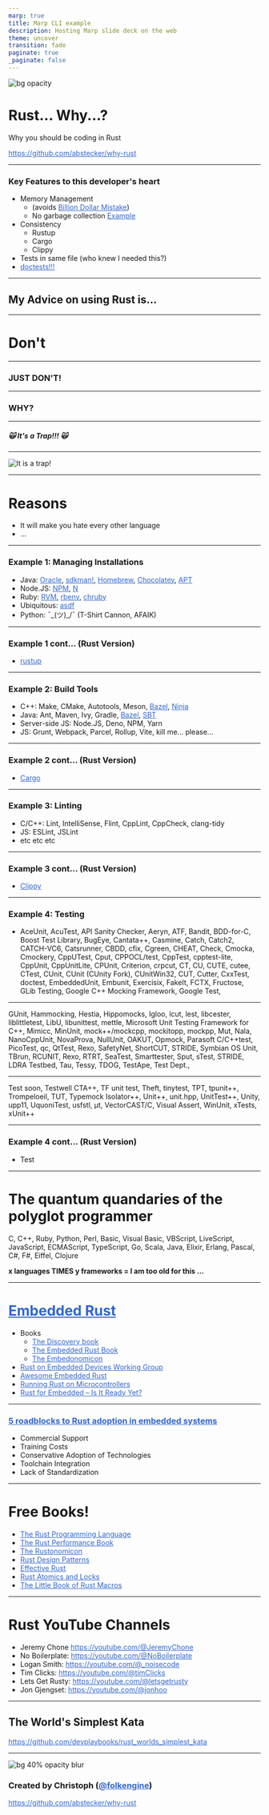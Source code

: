 ```yaml
---
marp: true
title: Marp CLI example
description: Hosting Marp slide deck on the web
theme: uncover
transition: fade
paginate: true
_paginate: false
---
```


![bg opacity](./assets/gradient.jpg)

# <!--fit--> Rust... Why...?

Why you should be coding in Rust

https://github.com/abstecker/why-rust

<style scoped>a { color: #36c; }</style>

<!-- This is presenter note. You can write down notes through HTML comment. -->

---

### Key Features to this developer's heart

* Memory Management 
  * (avoids [Billion Dollar Mistake](https://en.wikipedia.org/wiki/Tony_Hoare#cite_ref-27))
  * No garbage collection [Example](https://github.com/abstecker/rs_scratch)
* Consistency
  * Rustup
  * Cargo
  * Clippy
* Tests in same file (who knew I needed this?)
* [doctests!!!](https://github.com/abstecker/rs_scratch/blob/main/src/lib.rs)

---

## My Advice on using Rust is...

---

# Don't

---


### <!--fit--> JUST DON'T!

---

### <!--fit--> WHY?

---

##### <!--fit--> :scream_cat: It's a Trap!!! :scream_cat:

---

<!-- _backgroundColor: "#123" -->
<!-- _color: "#fff" -->
![It is a trap!](./assets/itsatrap.jpg)

---

# Reasons

* It will make you hate every other language
* ...

---

### Example 1: Managing Installations

* Java: [Oracle](https://www.oracle.com/java/technologies/javase-documentation.html), [sdkman!](https://sdkman.io/), [Homebrew](https://brew.sh/), [Chocolatey](https://chocolatey.org/), [APT](https://ubuntu.com/tutorials/install-jre#1-overview)
* Node.JS: [NPM](https://www.npmjs.com/), [N](https://github.com/tj/n)
* Ruby: [RVM](https://rvm.io/), [rbenv](https://github.com/rbenv/rbenv), [chruby](https://github.com/postmodern/chruby)
* Ubiquitous: [asdf](https://asdf-vm.com/)
* Python: ¯\_(ツ)_/¯ (T-Shirt Cannon, AFAIK)

---

### Example 1 cont... (Rust Version)

* [rustup](https://rustup.rs/)

---

### Example 2: Build Tools

* C++: Make, CMake, Autotools, Meson, [Bazel](https://bazel.build/), [Ninja](https://ninja-build.org/)
* Java: Ant, Maven, Ivy, Gradle, [Bazel](https://bazel.build/), [SBT](https://www.scala-sbt.org/)
* Server-side JS: Node.JS, Deno, NPM, Yarn
* JS: Grunt, Webpack, Parcel, Rollup, Vite, kill me... please...

---

### Example 2 cont... (Rust Version)

* [Cargo](https://doc.rust-lang.org/cargo/)

---

### Example 3: Linting

* C/C++: Lint, IntelliSense, Flint, CppLint, CppCheck, clang-tidy
* JS: ESLint, JSLint
* etc etc etc

---

### Example 3 cont... (Rust Version)

* [Clippy](https://github.com/rust-lang/rust-clippy)

---

### Example 4: Testing

* AceUnit, AcuTest, API Sanity Checker, Aeryn, ATF, Bandit, BDD-for-C, Boost Test Library, BugEye, Cantata++, Casmine, Catch, Catch2, CATCH-VC6, Catsrunner, CBDD, cfix, Cgreen, CHEAT, Check, Cmocka, Cmockery, CppUTest, Cput, CPPOCL/test, CppTest, cpptest-lite, CppUnit, CppUnitLite, CPUnit, Criterion, crpcut, CT, CU, CUTE, cutee, CTest, CUnit, CUnit (CUnity Fork), CUnitWin32, CUT, Cutter, CxxTest, doctest, EmbeddedUnit, Embunit, Exercisix, FakeIt, FCTX, Fructose, GLib Testing, Google C++ Mocking Framework, Google Test,


---

GUnit, Hammocking, Hestia, Hippomocks, Igloo, lcut, lest, libcester, liblittletest, LibU, libunittest, mettle, Microsoft Unit Testing Framework for C++, Mimicc, MinUnit, mock++/mockcpp, mockitopp, mockpp, Mut, Nala, NanoCppUnit, NovaProva, NullUnit, OAKUT, Opmock, Parasoft C/C++test, PicoTest, qc, QtTest, Rexo, SafetyNet, ShortCUT, STRIDE, Symbian OS Unit, TBrun, RCUNIT, Rexo, RTRT, SeaTest, Smarttester, Sput, sTest, STRIDE, LDRA Testbed, Tau, Tessy, TDOG, TestApe, Test Dept., 

---

Test soon, Testwell CTA++, TF unit test, Theft, tinytest, TPT, tpunit++, Trompeloeil, TUT, Typemock Isolator++, Unit++, unit.hpp, UnitTest++, Unity, upp11, UquoniTest, usfstl, μt, VectorCAST/C, Visual Assert, WinUnit, xTests, xUnit++

---

### Example 4 cont... (Rust Version)

* Test

---

# The quantum quandaries of the polyglot programmer

C, C++, Ruby, Python, Perl, Basic, Visual Basic, VBScript, LiveScript, JavaScript, ECMAScript, TypeScript, Go, Scala, Java, Elixir, Erlang, Pascal, C#, F#, Eiffel, Clojure

**x languages TIMES y frameworks = I am too old for this ...**

---

# [Embedded Rust](https://www.rust-lang.org/what/embedded)

- Books
  - [The Discovery book](https://docs.rust-embedded.org/discovery/)
  - [The Embedded Rust Book](https://docs.rust-embedded.org/book/)
  - [The Embedonomicon](https://docs.rust-embedded.org/embedonomicon/)
- [Rust on Embedded Devices Working Group](https://github.com/rust-embedded)
- [Awesome Embedded Rust](https://github.com/rust-embedded/awesome-embedded-rust)
- [Running Rust on Microcontrollers](https://blog.mbedded.ninja/programming/languages/rust/running-rust-on-microcontrollers/)
- [Rust for Embedded – Is It Ready Yet?](https://www.inovex.de/de/blog/rust-for-embedded-is-it-ready-yet/)

---

### [5 roadblocks to Rust adoption in embedded systems](https://www.embedded.com/5-roadblocks-to-rust-adoption-in-embedded-systems/)

- Commercial Support
- Training Costs
- Conservative Adoption of Technologies
- Toolchain Integration
- Lack of Standardization

---

# Free Books!

- [The Rust Programming Language](https://doc.rust-lang.org/stable/book/)
- [The Rust Performance Book](https://nnethercote.github.io/perf-book/)
- [The Rustonomicon](https://doc.rust-lang.org/nightly/nomicon/)
- [Rust Design Patterns](https://rust-unofficial.github.io/patterns/)
- [Effective Rust](https://www.lurklurk.org/effective-rust/)
- [Rust Atomics and Locks](https://marabos.nl/atomics/foreword.html)
- [The Little Book of Rust Macros](https://danielkeep.github.io/tlborm/book/index.html)


---

# Rust YouTube Channels

- Jeremy Chone https://youtube.com/@JeremyChone 
- No Boilerplate: https://youtube.com/@NoBoilerplate
- Logan Smith: https://youtube.com/@_noisecode
- Tim Clicks: https://youtube.com/@timClicks
- Lets Get Rusty: https://youtube.com/@letsgetrusty
- Jon Gjengset: https://youtube.com/@jonhoo

---

## The World's Simplest Kata

https://github.com/devplaybooks/rust_worlds_simplest_kata


---

![bg 40% opacity blur](https://avatars.githubusercontent.com/u/132228748?s=200&v=4)

### Created by Christoph ([@folkengine](https://github.com/folkengine))

https://github.com/abstecker/why-rust
